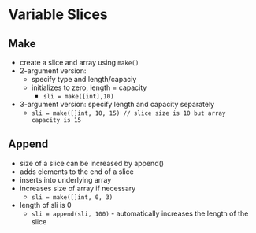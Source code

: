 # Variable Slices

## Make

- create a slice and array using `make()`
- 2-argument version:
  - specify type and length/capaciy
  - initializes to zero, length = capacity
    - `sli = make([int],10)`
- 3-argument version: specify length and capacity separately
  - `sli = make([]int, 10, 15) // slice size is 10 but array capacity is 15`

## Append

- size of a slice can be increased by append()
- adds elements to the end of a slice
- inserts into underlying array
- increases size of array if necessary
  - `sli = make([]int, 0, 3)`
- length of sli is 0
  - `sli = append(sli, 100)` - automatically increases the length of the slice
